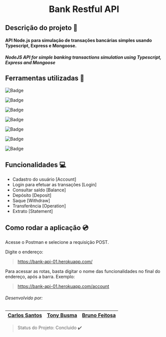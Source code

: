<h1 align="center"> Bank Restful API </h1>

## Descrição do projeto :blue_book:
#### API Node.js para simulação de transações bancárias simples usando Typescript, Express e Mongoose.

##### NodeJS API for simple banking transactions simulation using Typescript, Express and Mongoose

## Ferramentas utilizadas :hammer:
![Badge](https://img.shields.io/static/v1?label=VScode&message=IDE/editor&color=blue&style=plastic&logo=vsco)

![Badge](https://img.shields.io/static/v1?label=JavaScript&message=language&color=yellow&style=plastic&logo=javascript)

![Badge](https://img.shields.io/static/v1?label=Typescript&message=language&color=yellowgreen&style=plastic&logo=typescript)

![Badge](https://img.shields.io/static/v1?label=Node&message=tecnology&color=green&style=plastic&logo=nodedotjs)

![Badge](https://img.shields.io/static/v1?label=Express&message=framework&color=orange&style=plastic&logo=express)

![Badge](https://img.shields.io/static/v1?label=Mongoose&message=library&color=ff69b4&style=plastic&logo=mongodb)

![Badge](https://img.shields.io/static/v1?label=Postman&message=tecnology&color=ff69b4&style=plastic&logo=postman)

## Funcionalidades :computer:
- Cadastro do usuário [Account]
- Login para efetuar as transações [Login]
- Consultar saldo [Balance]
- Depósito [Deposit]
- Saque [Withdraw]
- Transferência [Operation]
- Extrato [Statement]

## Como rodar a aplicação :cd:
Acesse o Postman e selecione a requisição POST.

Digite o endereço: 

> https://bank-api-01.herokuapp.com/

Para acessar as rotas, basta digitar o nome das funcionalidades no final do endereço, após a barra. Exemplo:

> https://bank-api-01.herokuapp.com/account

###### Desenvolvido por:

<table>
  <thead>
    <th><a href="https://github.com/cavap">Carlos Santos</a></th>
    <th><a href="https://github.com/tonybusma">Tony Busma</a></th>
    <th><a href="https://github.com/brunaotop">Bruno Feitosa</a></th>
  </thead>
</table>

> Status do Projeto: Concluido :heavy_check_mark:
